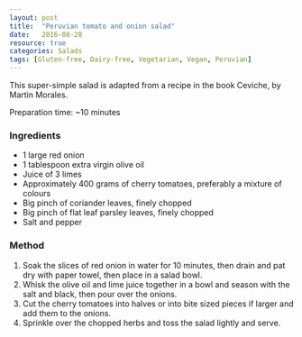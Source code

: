 ```yaml
---
layout: post
title:  "Peruvian tomato and onion salad"
date:   2016-08-28
resource: true
categories: Salads
tags: [Gluten-free, Dairy-free, Vegetarian, Vegan, Peruvian]
---
```


This super-simple salad is adapted from a recipe in the book Ceviche, by Martin Morales.

Preparation time: ~10 minutes  

### Ingredients

* 1 large red onion
* 1 tablespoon extra virgin olive oil
* Juice of 3 limes
* Approximately 400 grams of cherry tomatoes, preferably a mixture of colours
* Big pinch of coriander leaves, finely chopped
* Big pinch of flat leaf parsley leaves, finely chopped
* Salt and pepper

### Method

1. Soak the slices of red onion in water for 10 minutes, then drain and pat dry with paper towel, then place in a salad bowl.
2. Whisk the olive oil and lime juice together in a bowl and season with the salt and black, then pour over the onions. 
3. Cut the cherry tomatoes into halves or into bite sized pieces if larger and add them to the onions. 
4. Sprinkle over the chopped herbs and toss the salad lightly and serve. 

